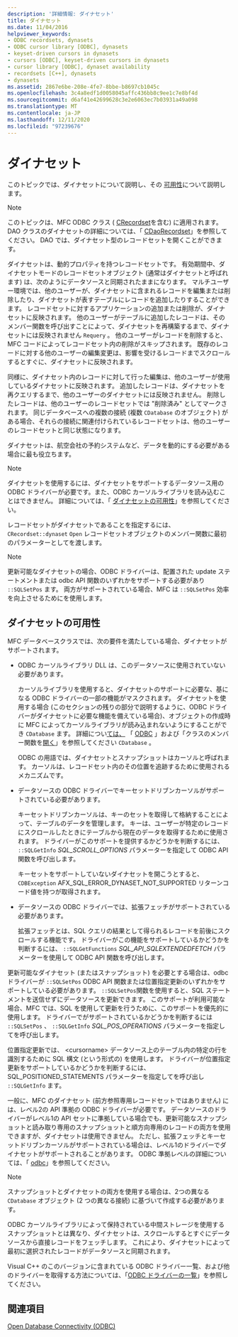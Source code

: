 ```yaml
---
description: '詳細情報: ダイナセット'
title: ダイナセット
ms.date: 11/04/2016
helpviewer_keywords:
- ODBC recordsets, dynasets
- ODBC cursor library [ODBC], dynasets
- keyset-driven cursors in dynasets
- cursors [ODBC], keyset-driven cursors in dynasets
- cursor library [ODBC], dynaset availability
- recordsets [C++], dynasets
- dynasets
ms.assetid: 2867e6be-208e-4fe7-8bbe-b8697cb1045c
ms.openlocfilehash: 3c4a8edf1d0058045affc436bb8c9ee1c7e8bf4d
ms.sourcegitcommit: d6af41e42699628c3e2e6063ec7b03931a49a098
ms.translationtype: MT
ms.contentlocale: ja-JP
ms.lasthandoff: 12/11/2020
ms.locfileid: "97239676"
---
```

# <a name="dynaset"></a>ダイナセット

このトピックでは、ダイナセットについて説明し、その [可用性](#_core_availability_of_dynasets)について説明します。

> [!NOTE]
> このトピックは、MFC ODBC クラス ( [CRecordset](../../mfc/reference/crecordset-class.md)を含む) に適用されます。 DAO クラスのダイナセットの詳細については、「 [CDaoRecordset](../../mfc/reference/cdaorecordset-class.md)」を参照してください。 DAO では、ダイナセット型のレコードセットを開くことができます。

ダイナセットは、動的プロパティを持つレコードセットです。 有効期間中、ダイナセットモードのレコードセットオブジェクト (通常はダイナセットと呼ばれます) は、次のようにデータソースと同期されたままになります。 マルチユーザー環境では、他のユーザーが、ダイナセットに含まれるレコードを編集または削除したり、ダイナセットが表すテーブルにレコードを追加したりすることができます。 レコードセットに対するアプリケーションの追加または削除が、ダイナセットに反映されます。 他のユーザーがテーブルに追加したレコードは、そのメンバー関数を呼び出すことによって、ダイナセットを再構築するまで、ダイナセットには反映されません `Requery` 。 他のユーザーがレコードを削除すると、MFC コードによってレコードセット内の削除がスキップされます。 既存のレコードに対する他のユーザーの編集変更は、影響を受けるレコードまでスクロールするとすぐに、ダイナセットに反映されます。

同様に、ダイナセット内のレコードに対して行った編集は、他のユーザーが使用しているダイナセットに反映されます。 追加したレコードは、ダイナセットを再クエリするまで、他のユーザーのダイナセットには反映されません。 削除したレコードは、他のユーザーのレコードセットでは "削除済み" としてマークされます。 同じデータベースへの複数の接続 (複数 `CDatabase` のオブジェクト) がある場合、それらの接続に関連付けられているレコードセットは、他のユーザーのレコードセットと同じ状態になります。

ダイナセットは、航空会社の予約システムなど、データを動的にする必要がある場合に最も役立ちます。

> [!NOTE]
> ダイナセットを使用するには、ダイナセットをサポートするデータソース用の ODBC ドライバーが必要です。また、ODBC カーソルライブラリを読み込むことはできません。 詳細については、「 [ダイナセットの可用性](#_core_availability_of_dynasets)」を参照してください。

レコードセットがダイナセットであることを指定するには、 `CRecordset::dynaset` `Open` レコードセットオブジェクトのメンバー関数に最初のパラメーターとしてを渡します。

> [!NOTE]
> 更新可能なダイナセットの場合、ODBC ドライバーは、配置された update ステートメントまたは odbc API 関数のいずれかをサポートする必要があり `::SQLSetPos` ます。 両方がサポートされている場合、MFC は `::SQLSetPos` 効率を向上させるためにを使用します。

## <a name="availability-of-dynasets"></a><a name="_core_availability_of_dynasets"></a> ダイナセットの可用性

MFC データベースクラスでは、次の要件を満たしている場合、ダイナセットがサポートされます。

- ODBC カーソルライブラリ DLL は、このデータソースに使用されていない必要があります。

   カーソルライブラリを使用すると、ダイナセットのサポートに必要な、基になる ODBC ドライバーの一部の機能がマスクされます。 ダイナセットを使用する場合 (このセクションの残りの部分で説明するように、ODBC ドライバーがダイナセットに必要な機能を備えている場合)、オブジェクトの作成時に MFC によってカーソルライブラリが読み込まれないようにすることができ `CDatabase` ます。 詳細につい[ては、](../../mfc/reference/cdatabase-class.md#openex) 「 [ODBC](../../data/odbc/odbc-basics.md) 」および「クラスのメンバー関数を[開く](../../mfc/reference/cdatabase-class.md#open)」を参照してください `CDatabase` 。

   ODBC の用語では、ダイナセットとスナップショットはカーソルと呼ばれます。 カーソルは、レコードセット内のその位置を追跡するために使用されるメカニズムです。

- データソースの ODBC ドライバーでキーセットドリブンカーソルがサポートされている必要があります。

   キーセットドリブンカーソルは、キーのセットを取得して格納することによって、テーブルのデータを管理します。 キーは、ユーザーが特定のレコードにスクロールしたときにテーブルから現在のデータを取得するために使用されます。 ドライバーがこのサポートを提供するかどうかを判断するには、 `::SQLGetInfo` *SQL_SCROLL_OPTIONS* パラメーターを指定して ODBC API 関数を呼び出します。

   キーセットをサポートしていないダイナセットを開こうとすると、 `CDBException` AFX_SQL_ERROR_DYNASET_NOT_SUPPORTED リターンコード値を持つが取得されます。

- データソースの ODBC ドライバーでは、拡張フェッチがサポートされている必要があります。

   拡張フェッチとは、SQL クエリの結果として得られるレコードを前後にスクロールする機能です。 ドライバーがこの機能をサポートしているかどうかを判断するには、 `::SQLGetFunctions` *SQL_API_SQLEXTENDEDFETCH* パラメーターを使用して ODBC API 関数を呼び出します。

更新可能なダイナセット (またはスナップショット) を必要とする場合は、odbc ドライバーが `::SQLSetPos` ODBC API 関数または位置指定更新のいずれかをサポートしている必要があります。 `::SQLSetPos`関数を使用すると、SQL ステートメントを送信せずにデータソースを更新できます。 このサポートが利用可能な場合、MFC では、SQL を使用して更新を行うために、このサポートを優先的に使用します。 ドライバーでがサポートされているかどうかを判断するには `::SQLSetPos` 、 `::SQLGetInfo` *SQL_POS_OPERATIONS* パラメーターを指定してを呼び出します。

位置指定更新では、  \<cursorname> データソース上のテーブル内の特定の行を識別するために SQL 構文 (という形式の) を使用します。 ドライバーが位置指定更新をサポートしているかどうかを判断するには、SQL_POSITIONED_STATEMENTS パラメーターを指定してを呼び出し `::SQLGetInfo` ます。 

一般に、MFC のダイナセット (前方参照専用レコードセットではありません) には、レベル2の API 準拠の ODBC ドライバーが必要です。 データソースのドライバーがレベル1の API セットに準拠している場合でも、更新可能なスナップショットと読み取り専用のスナップショットと順方向専用のレコードの両方を使用できますが、ダイナセットは使用できません。 ただし、拡張フェッチとキーセットドリブンカーソルがサポートされている場合は、レベル1のドライバーでダイナセットがサポートされることがあります。 ODBC 準拠レベルの詳細については、「 [odbc](../../data/odbc/odbc-basics.md)」を参照してください。

> [!NOTE]
> スナップショットとダイナセットの両方を使用する場合は、2つの異なる `CDatabase` オブジェクト (2 つの異なる接続) に基づいて作成する必要があります。

ODBC カーソルライブラリによって保持されている中間ストレージを使用するスナップショットとは異なり、ダイナセットは、スクロールするとすぐにデータソースから直接レコードをフェッチします。 これにより、ダイナセットによって最初に選択されたレコードがデータソースと同期されます。

Visual C++ のこのバージョンに含まれている ODBC ドライバー一覧、および他のドライバーを取得する方法については、「[ODBC ドライバーの一覧](../../data/odbc/odbc-driver-list.md)」を参照してください。

## <a name="see-also"></a>関連項目

[Open Database Connectivity (ODBC)](../../data/odbc/open-database-connectivity-odbc.md)
